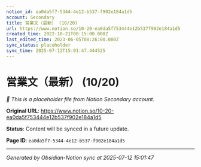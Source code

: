 ```yaml
---
notion_id: ea0da5f7-5344-4e12-b537-f902e184a1d5
account: Secondary
title: 営業文（最新） (10/20) 
url: https://www.notion.so/10-20-ea0da5f753444e12b537f902e184a1d5
created_time: 2022-10-21T00:15:00.000Z
last_edited_time: 2023-06-05T08:26:00.000Z
sync_status: placeholder
sync_time: 2025-07-12T15:01:47.444525
---
```


# 営業文（最新） (10/20) 

*🔄 This is a placeholder file from Notion Secondary account.*

**Original URL**: https://www.notion.so/10-20-ea0da5f753444e12b537f902e184a1d5

**Status**: Content will be synced in a future update.

**Page ID**: `ea0da5f7-5344-4e12-b537-f902e184a1d5`

---

*Generated by Obsidian-Notion sync at 2025-07-12 15:01:47*
